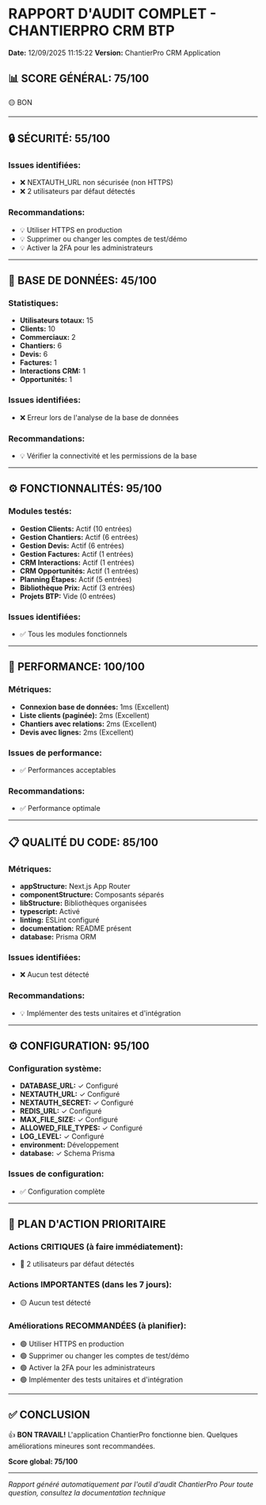 
# RAPPORT D'AUDIT COMPLET - CHANTIERPRO CRM BTP

**Date:** 12/09/2025 11:15:22
**Version:** ChantierPro CRM Application

## 📊 SCORE GÉNÉRAL: 75/100

🟡 BON

---

## 🔒 SÉCURITÉ: 55/100

### Issues identifiées:
- ❌ NEXTAUTH_URL non sécurisée (non HTTPS)
- ❌ 2 utilisateurs par défaut détectés

### Recommandations:
- 💡 Utiliser HTTPS en production
- 💡 Supprimer ou changer les comptes de test/démo
- 💡 Activer la 2FA pour les administrateurs

---

## 💾 BASE DE DONNÉES: 45/100

### Statistiques:
- **Utilisateurs totaux:** 15
- **Clients:** 10
- **Commerciaux:** 2
- **Chantiers:** 6
- **Devis:** 6
- **Factures:** 1
- **Interactions CRM:** 1
- **Opportunités:** 1

### Issues identifiées:
- ❌ Erreur lors de l'analyse de la base de données

### Recommandations:
- 💡 Vérifier la connectivité et les permissions de la base

---

## ⚙️ FONCTIONNALITÉS: 95/100

### Modules testés:
- **Gestion Clients:** Actif (10 entrées)
- **Gestion Chantiers:** Actif (6 entrées)
- **Gestion Devis:** Actif (6 entrées)
- **Gestion Factures:** Actif (1 entrées)
- **CRM Interactions:** Actif (1 entrées)
- **CRM Opportunités:** Actif (1 entrées)
- **Planning Étapes:** Actif (5 entrées)
- **Bibliothèque Prix:** Actif (3 entrées)
- **Projets BTP:** Vide (0 entrées)

### Issues identifiées:
- ✅ Tous les modules fonctionnels

---

## 🚀 PERFORMANCE: 100/100

### Métriques:
- **Connexion base de données:** 1ms (Excellent)
- **Liste clients (paginée):** 2ms (Excellent)
- **Chantiers avec relations:** 2ms (Excellent)
- **Devis avec lignes:** 2ms (Excellent)

### Issues de performance:
- ✅ Performances acceptables

### Recommandations:
- ✅ Performance optimale

---

## 📋 QUALITÉ DU CODE: 85/100

### Métriques:
- **appStructure:** Next.js App Router
- **componentStructure:** Composants séparés
- **libStructure:** Bibliothèques organisées
- **typescript:** Activé
- **linting:** ESLint configuré
- **documentation:** README présent
- **database:** Prisma ORM

### Issues identifiées:
- ❌ Aucun test détecté

### Recommandations:
- 💡 Implémenter des tests unitaires et d'intégration

---

## ⚙️ CONFIGURATION: 95/100

### Configuration système:
- **DATABASE_URL:** ✓ Configuré
- **NEXTAUTH_URL:** ✓ Configuré
- **NEXTAUTH_SECRET:** ✓ Configuré
- **REDIS_URL:** ✓ Configuré
- **MAX_FILE_SIZE:** ✓ Configuré
- **ALLOWED_FILE_TYPES:** ✓ Configuré
- **LOG_LEVEL:** ✓ Configuré
- **environment:** Développement
- **database:** ✓ Schema Prisma

### Issues de configuration:
- ✅ Configuration complète

---

## 🎯 PLAN D'ACTION PRIORITAIRE

### Actions CRITIQUES (à faire immédiatement):
- 🔴 2 utilisateurs par défaut détectés

### Actions IMPORTANTES (dans les 7 jours):
- 🟡 Aucun test détecté

### Améliorations RECOMMANDÉES (à planifier):
- 🟢 Utiliser HTTPS en production
- 🟢 Supprimer ou changer les comptes de test/démo
- 🟢 Activer la 2FA pour les administrateurs
- 🟢 Implémenter des tests unitaires et d'intégration

---

## ✅ CONCLUSION

👍 **BON TRAVAIL!** L'application ChantierPro fonctionne bien. Quelques améliorations mineures sont recommandées.

**Score global: 75/100**

---

*Rapport généré automatiquement par l'outil d'audit ChantierPro*
*Pour toute question, consultez la documentation technique*
